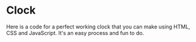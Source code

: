 # Clock
Here is a code for a perfect working clock that you can make using HTML, CSS and JavaScript. It's an easy process and fun to do.

